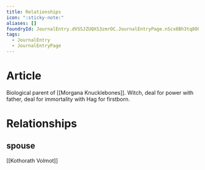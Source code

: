 ```yaml
---
title: Relationships
icon: ":sticky-note:"
aliases: []
foundryId: JournalEntry.dVSSJZUQXS3zmrOC.JournalEntryPage.nScx8Bh3tq8O0DIB
tags:
  - JournalEntry
  - JournalEntryPage
---
```





# Article
Biological parent of [[Morgana Knucklebones]]. Witch, deal for power with father, deal for immortality with Hag for firstborn.


# Relationships
## spouse

[[Kothorath Volmot]]